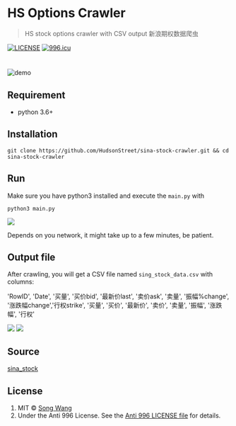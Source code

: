 # HS Options Crawler
> HS stock options crawler with CSV output 新浪期权数据爬虫

[![LICENSE](https://img.shields.io/badge/license-Anti%20996-blue.svg)](https://github.com/996icu/996.ICU/blob/master/LICENSE)
<a href="https://996.icu"><img src="https://img.shields.io/badge/link-996.icu-red.svg" alt="996.icu"></a>
#
![demo](https://user-images.githubusercontent.com/19645990/30264586-26db6dfa-96a7-11e7-9fa3-10202f26a90f.png)

## Requirement
* python 3.6+

## Installation
```
git clone https://github.com/HudsonStreet/sina-stock-crawler.git && cd sina-stock-crawler 
```

## Run
Make sure you have python3 installed and execute the `main.py` with
```
python3 main.py
```
![](https://user-images.githubusercontent.com/19645990/30264451-b5f1b04a-96a6-11e7-9400-4f139714e016.png)

Depends on you network, it might take up to a few minutes, be patient.

## Output file
After crawling, you will get a CSV file named `sing_stock_data.csv` with columns:

'RowID', 'Date', '买量', '买价bid', '最新价last', '卖价ask', '卖量', '振幅%change', '涨跌幅change','行权strike', '买量', '买价', '最新价', '卖价', '卖量', '振幅', '涨跌幅', '行权'

![](https://github.com/HudsonStreet/sina-stock-crawler/blob/master/screenshots/screen_shot_HS.jpg?raw=true)
![](https://github.com/HudsonStreet/sina-stock-crawler/blob/master/screenshots/HS_DATA_SAMPLE.jpg?raw=true)

## Source
[sina_stock](http://stock.finance.sina.com.cn/option/quotes.html)

## License
1. MIT © [Song Wang](https://songwang.io)
2. Under the Anti 996 License. See the [Anti 996 LICENSE file](https://github.com/HudsonStreet/sina-stock-crawler/blob/master/LICENSE_996) for details.
